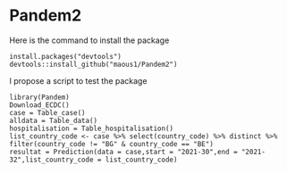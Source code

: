 # Pandem2
Here is the command to install the package

```
install.packages("devtools")
devtools::install_github("maous1/Pandem2")
```

I propose a script to test the package

```
library(Pandem)
Download_ECDC()
case = Table_case()
alldata = Table_data()
hospitalisation = Table_hospitalisation()
list_country_code <- case %>% select(country_code) %>% distinct %>% filter(country_code != "BG" & country_code == "BE")
resultat = Prediction(data = case,start = "2021-30",end = "2021-32",list_country_code = list_country_code)
```
